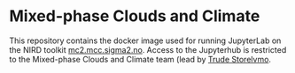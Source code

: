 # Mixed-phase Clouds and Climate

This repository contains the docker image used for running JupyterLab on the NIRD toolkit [mc2.mcc.sigma2.no](mc2.mcc.sigma2.no). Access to the Jupyterhub is restricted to the Mixed-phase Clouds and Climate team (lead by [Trude Storelvmo](https://www.mn.uio.no/geo/personer/vit/metos/truds/index.html).

